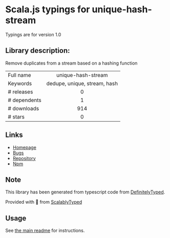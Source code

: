 
# Scala.js typings for unique-hash-stream

Typings are for version 1.0

## Library description:
Remove duplicates from a stream based on a hashing function

|                    |                 |
| ------------------ | :-------------: |
| Full name          | unique-hash-stream |
| Keywords           | dedupe, unique, stream, hash |
| # releases         | 0 |
| # dependents       | 1 |
| # downloads        | 914 |
| # stars            | 0 |

## Links
- [Homepage](https://github.com/stream-utils/unique-hash-stream)
- [Bugs](https://github.com/stream-utils/unique-hash-stream/issues)
- [Repository](https://github.com/stream-utils/unique-hash-stream)
- [Npm](https://www.npmjs.com/package/unique-hash-stream)
    


## Note
This library has been generated from typescript code from [DefinitelyTyped](https://definitelytyped.org).

Provided with :purple_heart: from [ScalablyTyped](https://github.com/oyvindberg/ScalablyTyped)

## Usage
See [the main readme](../../readme.md) for instructions.


